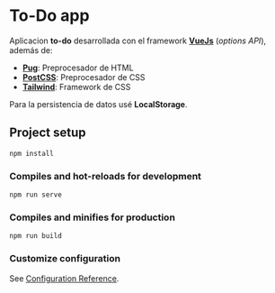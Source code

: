 # To-Do app

Aplicacion **to-do** desarrollada con el framework [**VueJs**](https://vuejs.org/) (_options API_), además de:

- [**Pug**](https://pugjs.org/api/getting-started.html): Preprocesador de HTML
- [**PostCSS**](https://postcss.org/): Preprocesador de CSS 
- [**Tailwind**](https://tailwindcss.com/): Framework de CSS

Para la persistencia de datos usé **LocalStorage**.

## Project setup
```
npm install
```

### Compiles and hot-reloads for development
```
npm run serve
```

### Compiles and minifies for production
```
npm run build
```

<!-- ### Run your unit tests
```
npm run test:unit
``` -->

### Customize configuration
See [Configuration Reference](https://cli.vuejs.org/config/).
